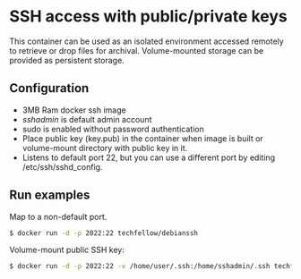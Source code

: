 # SSH access with public/private keys

This container can be used as an isolated environment accessed remotely to retrieve or drop files for archival. Volume-mounted storage can be provided as persistent storage.

## Configuration
  - 3MB Ram docker ssh image
  - *sshadmin* is default admin account
  - sudo is enabled without password authentication
  - Place public key (key.pub) in the container when image is built or volume-mount directory with public key in it.
  - Listens to default port 22, but you can use a different port by editing /etc/ssh/sshd_config.

## Run examples

Map to a non-default port.

```bash
$ docker run -d -p 2022:22 techfellow/debianssh
```

Volume-mount public SSH key:

```bash
$ docker run -d -p 2022:22 -v /home/user/.ssh:/home/sshadmin/.ssh techfellow/debianssh
```
